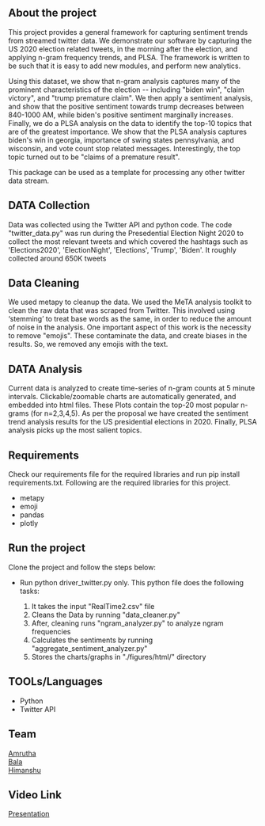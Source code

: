 
## About the project

This project provides a general framework for capturing sentiment trends from streamed twitter data. We demonstrate our software by capturing the US 2020 election related tweets, in the morning after the election, and applying n-gram frequency trends, and PLSA. The framework is written to be such that it is easy to add new modules, and perform new analytics. 

Using this dataset, we show that n-gram analysis captures many of the prominent characteristics of the election -- including "biden win", "claim victory", and "trump premature claim". We then apply a sentiment analysis, and show that the positive sentiment towards trump decreases between 840-1000 AM, while biden's positive sentiment marginally increases. Finally, we do a PLSA analysis on the data to identify the top-10 topics that are of the greatest importance. We show that the PLSA analysis captures biden's win in georgia, importance of swing states pennsylvania, and wisconsin, and vote count stop related messages. Interestingly, the top topic turned out to be "claims of a premature result".

This package can be used as a template for processing any other twitter data stream. 

## DATA Collection

Data was collected using the Twitter API and python code. The code "twitter_data.py" was run during the Presedential Election Night 2020 to collect the most relevant tweets and which covered the hashtags such as 'Elections2020', 'ElectionNight', 'Elections', 'Trump', 'Biden'. It roughly collected around 650K tweets

## Data Cleaning 

We used metapy to cleanup the data. We used the MeTA analysis toolkit to clean the raw data that was scraped from Twitter. This involved using ‘stemming’ to treat base words as the same, in order to reduce the amount of noise in the analysis. One important aspect of this work is the necessity to remove "emojis". These contaminate the data, and create biases in the results. So, we removed any emojis with the text. 

## DATA Analysis

Current data is analyzed to create time-series of n-gram counts at 5 minute intervals. Clickable/zoomable charts are automatically generated, and embedded into html files. These Plots contain the top-20 most popular n-grams (for n=2,3,4,5). As per the proposal we have created the sentiment trend analysis results for the US presidential elections in 2020. Finally, PLSA analysis picks up the most salient topics. 


## Requirements

Check our requirements file for the required libraries and run pip install requirements.txt. Following are the required libraries for this project. 

- metapy
- emoji
- pandas
- plotly

## Run the project

Clone the project and follow the steps below: 


- Run python driver_twitter.py only. This python file does the following tasks: 

  1. It takes the input "RealTime2.csv" file 
  2. Cleans the Data by running "data_cleaner.py" 
  3. After, cleaning runs "ngram_analyzer.py" to analyze ngram frequencies
  4. Calculates the sentiments by running "aggregate_sentiment_analyzer.py" 
  5. Stores the charts/graphs in "./figures/html/" directory
 
## TOOLs/Languages

- Python
- Twitter API

  
 ## Team
 
 [Amrutha](https://github.com/amrutha97)\
 [Bala](https://github.com/balaksuiuc)\
 [Himanshu](https://github.com/hpandeycodeit)
 
 
 ## Video Link
 [Presentation](https://mediaspace.illinois.edu/media/1_lh174zet)
